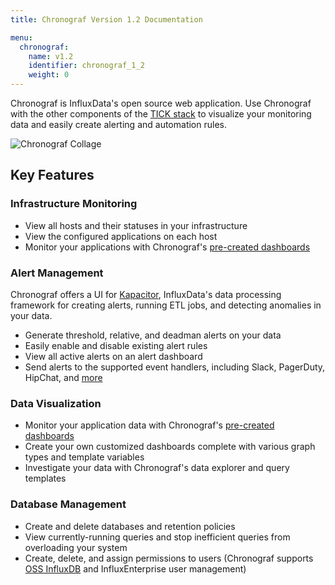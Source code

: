 ```yaml
---
title: Chronograf Version 1.2 Documentation

menu:
  chronograf:
    name: v1.2
    identifier: chronograf_1_2
    weight: 0
---
```


Chronograf is InfluxData's open source web application.
Use Chronograf with the other components of the [TICK stack](https://www.influxdata.com/products/) to visualize your monitoring data and easily create alerting and automation rules.

![Chronograf Collage](/img/chronograf/v1.2/chronograf-collage.png)

## Key Features
 
### Infrastructure Monitoring

* View all hosts and their statuses in your infrastructure
* View the configured applications on each host
* Monitor your applications with Chronograf's [pre-created dashboards](/chronograf/v1.2/troubleshooting/frequently-asked-questions/#what-applications-are-supported-in-chronograf)

### Alert Management

Chronograf offers a UI for [Kapacitor](https://github.com/influxdata/kapacitor), InfluxData's data processing framework for creating alerts, running ETL jobs, and detecting anomalies in your data.

* Generate threshold, relative, and deadman alerts on your data
* Easily enable and disable existing alert rules
* View all active alerts on an alert dashboard
* Send alerts to the supported event handlers, including Slack, PagerDuty, HipChat, and [more](/chronograf/v1.2/troubleshooting/frequently-asked-questions/#what-kapacitor-event-handlers-are-supported-in-chronograf) 

### Data Visualization

* Monitor your application data with Chronograf's [pre-created dashboards](/chronograf/v1.2/troubleshooting/frequently-asked-questions/#what-applications-are-supported-in-chronograf)
* Create your own customized dashboards complete with various graph types and template variables
* Investigate your data with Chronograf's data explorer and query templates

### Database Management

* Create and delete databases and retention policies
* View currently-running queries and stop inefficient queries from overloading your system
* Create, delete, and assign permissions to users (Chronograf supports [OSS InfluxDB](/influxdb/v1.2/query_language/authentication_and_authorization/#authorization) and InfluxEnterprise user management)




